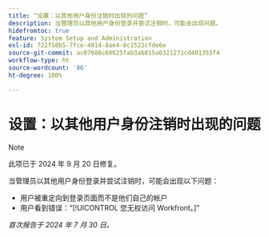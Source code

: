 ```yaml
---
title: “设置：以其他用户身份注销时出现的问题”
description: 当管理员以其他用户身份登录并尝试注销时，可能会出现问题。
hidefromtoc: true
feature: System Setup and Administration
exl-id: 722f58b5-7fce-401d-8ae4-8c1522cfde6e
source-git-commit: ac07686c60025fab3ab815a6321271cd401355f4
workflow-type: ht
source-wordcount: '86'
ht-degree: 100%

---
```


# 设置：以其他用户身份注销时出现的问题

>[!NOTE]
>
>此项已于 2024 年 9 月 20 日修复。

当管理员以其他用户身份登录并尝试注销时，可能会出现以下问题：

* 用户被重定向到登录页面而不是他们自己的帐户
* 用户看到错误：“[!UICONTROL 您无权访问 Workfront。]”

_首次报告于 2024 年 7 月 30 日。_
